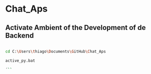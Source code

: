 # Chat_Aps

## Activate Ambient of the Development of de Backend


```bash 

cd C:\Users\thiago\Documents\GitHub\Chat_Aps

active_py.bat

´``

